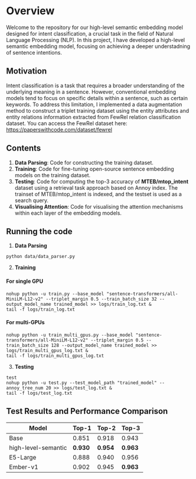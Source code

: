 # Overview
Welcome to the repository for our high-level semantic embedding model designed for intent classification, a crucial task in the field of Natural Language Processing (NLP). In this project, I have developed a high-level semantic embedding model, focusing on achieving a deeper understadning of sentence intentions.

## Motivation
Intent classification is a task that requires a broader understanding of the underlying meaning in a sentence. However, conventional embedding models tend to  focus on specific details within a sentence, such as certain keywords. To address this limitation, I implemented a data augmentation method to construct a triplet training dataset using the entity attributes and entity relations information extracted from FewRel relation classification dataset. You can access the FewRel dataset here: https://paperswithcode.com/dataset/fewrel

## Contents
1. **Data Parsing**: Code for constructing the training dataset.
2. **Training**: Code for fine-tuning open-source sentence embedding models on the training dataset.
3. **Testing**: Code for computing the top-3 accuracy of **MTEB/mtop_intent** dataset using a retrieval task approach based on Annoy index. The trainset of MTEB/mtop_intent is indexed, and the testset is used as a search query.
4. **Visualising Attention**: Code for visualising the attention mechanisms within each layer of the embedding models.

## Running the code
1. **Data Parsing**
```
python data/data_parser.py
```

2. **Training**
#### For single GPU
```
nohup python -u train.py --base_model "sentence-transformers/all-MiniLM-L12-v2" --triplet_margin 0.5 --train_batch_size 32 --output_model_name trained_model >> logs/train_log.txt &
tail -f logs/train_log.txt
```
#### For multi-GPUs
```
nohup python -u train_multi_gpus.py --base_model "sentence-transformers/all-MiniLM-L12-v2" --triplet_margin 0.5 --train_batch_size 128 --output_model_name trained_model >> logs/train_multi_gpus_log.txt &
tail -f logs/train_multi_gpus_log.txt
```

3. **Testing**
```
test
nohup python -u test.py --test_model_path "trained_model" --annoy_tree_num 20 >> logs/test_log.txt &
tail -f logs/test_log.txt
```
## Test Results and Performance Comparison
|Model|Top-1|Top-2|Top-3|
|---|---|---|---|
|Base|0.851|0.918|0.943|
|high-level-semantic|**0.930**|**0.954**|**0.963**|
|E5-Large|0.888|0.940|0.956|
|Ember-v1|0.902|0.945|**0.963**|
